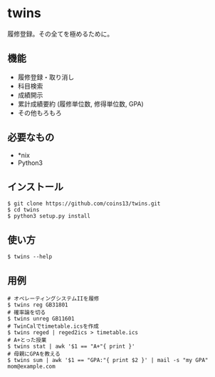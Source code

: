 twins
===
履修登録。その全てを極めるために。

機能
---
- 履修登録・取り消し
- 科目検索
- 成績開示
- 累計成績要約 (履修単位数, 修得単位数, GPA)
- その他もろもろ

必要なもの
---------
- *nix
- Python3

インストール
-----------
```
$ git clone https://github.com/coins13/twins.git
$ cd twins
$ python3 setup.py install
```

使い方
-----
```
$ twins --help
```

用例
-----
```
# オペレーティングシステムIIを履修
$ twins reg GB31801
# 確率論を切る
$ twins unreg GB11601
# TwinCalでtimetable.icsを作成
$ twins reged | reged2ics > timetable.ics
# A+とった授業
$ twins stat | awk '$1 == "A+"{ print }'
# 母親にGPAを教える
$ twins sum | awk '$1 == "GPA:"{ print $2 }' | mail -s "my GPA" mom@example.com
```
